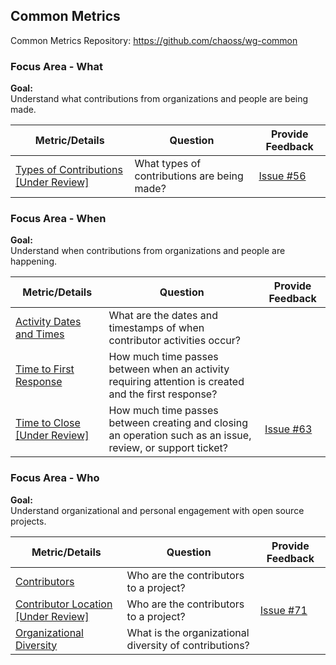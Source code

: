 ## Common Metrics
Common Metrics Repository: https://github.com/chaoss/wg-common

### Focus Area - What

**Goal:**  
Understand what contributions from organizations and people are being made.

<div>
<table>
  <thead><tr><th>Metric/Details</th><th>Question</th><th>Provide Feedback</th></tr></thead>
<tbody>
  <tr><td><a href="https://github.com/chaoss/wg-common/blob/master/focus-areas/what/types-of-contributions.md">Types of Contributions [Under Review]</a></td><td>What types of contributions are being made?</td><td><a href =https://github.com/chaoss/wg-common/issues/56>Issue #56</a></td></tr>
</tbody>
</table>
</div>

### Focus Area - When

**Goal:**  
Understand when contributions from organizations and people are happening.  

<div>
<table>
  <thead><tr><th>Metric/Details</th><th>Question</th><th>Provide Feedback</th></tr></thead>
<tbody>
  <tr><td><a href="https://chaoss.community/metric-activity-dates-and-times/">Activity Dates and Times</a></td><td>What are the dates and timestamps of when contributor activities occur?</td><td></td></tr>
  <tr><td><a href="https://chaoss.community/metric-time-to-first-response/">Time to First Response</a></td><td>How much time passes between when an activity requiring attention is created and the first response?</td><td></td></tr>
    <tr><td><a href="https://github.com/chaoss/wg-common/blob/master/focus-areas/when/time-to-close.md">Time to Close [Under Review]</a></td><td>How much time passes between creating and closing an operation such as an issue, review, or support ticket?</td><td><a href = https://github.com/chaoss/wg-common/issues/63>Issue #63</a></td></tr>
</tbody>
</table>
</div>

### Focus Area - Who

**Goal:**  
Understand organizational and personal engagement with open source projects.  

<div>
<table>
  <thead><tr><th>Metric/Details</th><th>Question</th><th>Provide Feedback</th></tr></thead>
<tbody>
  <tr><td><a href="https://chaoss.community/metric-contributors/">Contributors</a></td><td>Who are the contributors to a project?</td><td></td></tr>
    <tr><td><a href="https://github.com/chaoss/wg-common/blob/master/focus-areas/who/contributor-location.md">Contributor Location [Under Review]</a></td><td>Who are the contributors to a project?</td><td><a href = https://github.com/chaoss/wg-common/issues/71>Issue #71</td></tr>
  <tr><td><a href="https://chaoss.community/metric-organizational-diversity/">Organizational Diversity</a></td><td>What is the organizational diversity of contributions?</td><td></td></tr>
</tbody>
</table>
</div>
